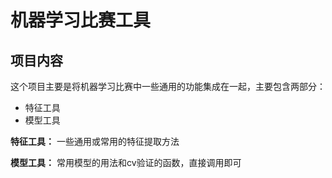 # 机器学习比赛工具

## 项目内容

这个项目主要是将机器学习比赛中一些通用的功能集成在一起，主要包含两部分：

- 特征工具
- 模型工具

**特征工具：** 一些通用或常用的特征提取方法

**模型工具：** 常用模型的用法和cv验证的函数，直接调用即可
